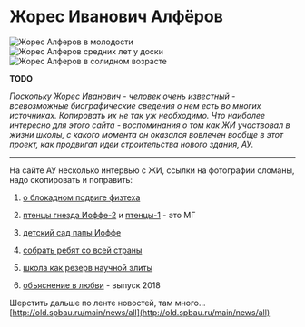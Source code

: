 <!--?title Жорес Алферов -->

# Жорес Иванович Алфёров

<div class="row">
  <div class="col-xl-2 offset-xl-3 col-sm-4">
    <img src="https://pths-archive.github.io/static/img/zhores/zhores-young.jpg" alt="Жорес Алферов в молодости" class="img-fluid"/>
  </div>
  <div class="col-xl-2 col-sm-4">
    <img src="https://pths-archive.github.io/static/img/zhores/zhores-middle.jpg" alt="Жорес Алферов средних лет у доски" class="img-fluid"/>
  </div>
  <div class="col-xl-2 col-sm-4">
    <img src="https://pths-archive.github.io/static/img/zhores/zhores-aged.jpg" alt="Жорес Алферов в солидном возрасте" class="img-fluid"/>
  </div>
</div>

**TODO**

_Поскольку Жорес Иванович - человек очень известный - всевозможные биографические сведения о нем есть во многих источниках. Копировать их не так уж необходимо. Что наиболее интересно для этого сайта - воспоминания о том как ЖИ участвовал в жизни школы, с какого момента он оказался вовлечен вообще в этот проект, как продвигал идеи строительства нового здания, АУ._

---

На сайте АУ несколько интервью с ЖИ, ссылки на фотографии сломаны, надо скопировать и поправить:

1. [о блокадном подвиге физтеха](http://old.spbau.ru/main/news/1698)

2. [птенцы гнезда Иоффе-2](http://old.spbau.ru/main/news/1693) и [птенцы-1](http://old.spbau.ru/main/news/1690) - это МГ

3. [детский сад папы Иоффе](http://old.spbau.ru/main/news/1692)

4. [собрать ребят со всей страны](http://old.spbau.ru/main/news/1679)

5. [школа как резерв научной элиты](http://old.spbau.ru/main/news/1680)

6. [объяснение в любви](http://old.spbau.ru/main/news/1673) - выпуск 2018

Шерстить дальше по ленте новостей, там много... [http://old.spbau.ru/main/news/all](http://old.spbau.ru/main/news/all)
